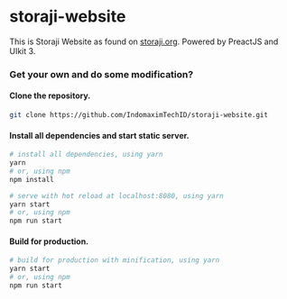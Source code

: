 # storaji-website
This is Storaji Website as found on [storaji.org](http://storaji.org). Powered by PreactJS and UIkit 3.  

### Get your own and do some modification?
#### Clone the repository.
``` bash
git clone https://github.com/IndomaximTechID/storaji-website.git
```
#### Install all dependencies and start static server.
``` bash
# install all dependencies, using yarn
yarn
# or, using npm
npm install

# serve with hot reload at localhost:8080, using yarn
yarn start
# or, using npm
npm run start
```
#### Build for production.
``` bash
# build for production with minification, using yarn
yarn start
# or, using npm
npm run start
```